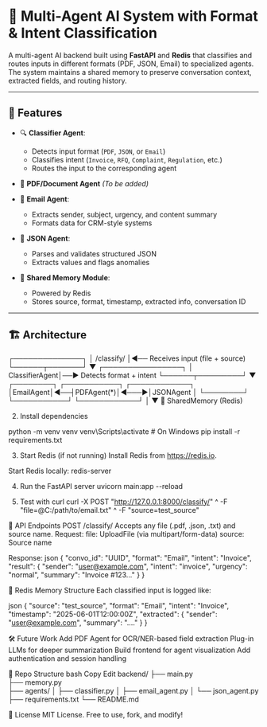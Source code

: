 # 🧠 Multi-Agent AI System with Format & Intent Classification

A multi-agent AI backend built using **FastAPI** and **Redis** that classifies and routes inputs in different formats (PDF, JSON, Email) to specialized agents. The system maintains a shared memory to preserve conversation context, extracted fields, and routing history.

---

## 📌 Features

- 🔍 **Classifier Agent**:
  - Detects input format (`PDF`, `JSON`, or `Email`)
  - Classifies intent (`Invoice`, `RFQ`, `Complaint`, `Regulation`, etc.)
  - Routes the input to the corresponding agent

- 📄 **PDF/Document Agent** *(To be added)*

- 📨 **Email Agent**:
  - Extracts sender, subject, urgency, and content summary
  - Formats data for CRM-style systems

- 🔧 **JSON Agent**:
  - Parses and validates structured JSON
  - Extracts values and flags anomalies

- 🧠 **Shared Memory Module**:
  - Powered by Redis
  - Stores source, format, timestamp, extracted info, conversation ID

---

## 🏗️ Architecture

┌──────────────┐
│ /classify/ │◄── Receives input (file + source)
└──────┬───────┘
▼
┌────────────────┐
│ ClassifierAgent│──► Detects format + intent
└──────┬─────────┘
▼
┌────────┐ ┌───────────┐ ┌────────────┐
│EmailAgent│◄──┤PDFAgent(*)│◄───▶│JSONAgent │
└────────┘ └───────────┘ └────────────┘
│
▼
🧠 SharedMemory (Redis)

2. Install dependencies

python -m venv venv
venv\Scripts\activate  # On Windows
pip install -r requirements.txt

3. Start Redis (if not running)
Install Redis from https://redis.io.

Start Redis locally:
redis-server

4. Run the FastAPI server
uvicorn main:app --reload

5. Test with curl
curl -X POST "http://127.0.0.1:8000/classify/" ^
  -F "file=@C:/path/to/email.txt" ^
  -F "source=test_source"

🧪 API Endpoints
POST /classify/
Accepts any file (.pdf, .json, .txt) and source name.
Request:
file: UploadFile (via multipart/form-data)
source: Source name

Response:
json
{
  "convo_id": "UUID",
  "format": "Email",
  "intent": "Invoice",
  "result": {
    "sender": "user@example.com",
    "intent": "invoice",
    "urgency": "normal",
    "summary": "Invoice #123..."
  }
}

🧠 Redis Memory Structure
Each classified input is logged like:

json
{
  "source": "test_source",
  "format": "Email",
  "intent": "Invoice",
  "timestamp": "2025-06-01T12:00:00Z",
  "extracted": {
    "sender": "user@example.com",
    "summary": "...."
  }
}

🛠 Future Work
Add PDF Agent for OCR/NER-based field extraction
Plug-in LLMs for deeper summarization
Build frontend for agent visualization
Add authentication and session handling

📂 Repo Structure
bash
Copy
Edit
backend/
├── main.py                 
├── memory.py               
├── agents/
│   ├── classifier.py
│   ├── email_agent.py
│   └── json_agent.py
├── requirements.txt
└── README.md

🤝 License
MIT License. Free to use, fork, and modify!

